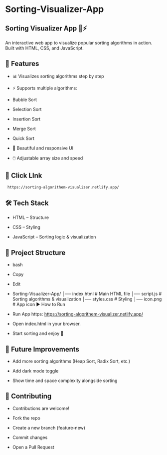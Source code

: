# Sorting-Visualizer-App

## Sorting Visualizer App 🎨⚡

An interactive web app to visualize popular sorting algorithms in action.
Built with HTML, CSS, and JavaScript.

## 🚀 Features
 - 📊 Visualizes sorting algorithms step by step

 - ⚡ Supports multiple algorithms:

 - Bubble Sort

 - Selection Sort

 - Insertion Sort

 - Merge Sort

 - Quick Sort

 - 🎨 Beautiful and responsive UI

 - 🖱️ Adjustable array size and speed

 ## 📸 Click LInk
     https://sorting-algorithem-visualizer.netlify.app/
   
 ## 🛠️ Tech Stack
  - HTML – Structure
  - CSS – Styling

  - JavaScript – Sorting logic & visualization

 ## 📂 Project Structure
 - bash
 - Copy
 - Edit
 - Sorting-Visualizer-App/
│── index.html      # Main HTML file
│── script.js       # Sorting algorithms & visualization
│── styles.css      # Styling
│── icon.png        # App icon
▶️ How to Run


 - Run App https: https://sorting-algorithem-visualizer.netlify.app/
 - Open index.html in your browser.

 - Start sorting and enjoy 🚀

 ## 🌟 Future Improvements
 - Add more sorting algorithms (Heap Sort, Radix Sort, etc.)

- Add dark mode toggle

- Show time and space complexity alongside sorting

## 🤝 Contributing
 - Contributions are welcome!

 - Fork the repo

 - Create a new branch (feature-new)

- Commit changes

- Open a Pull Request


